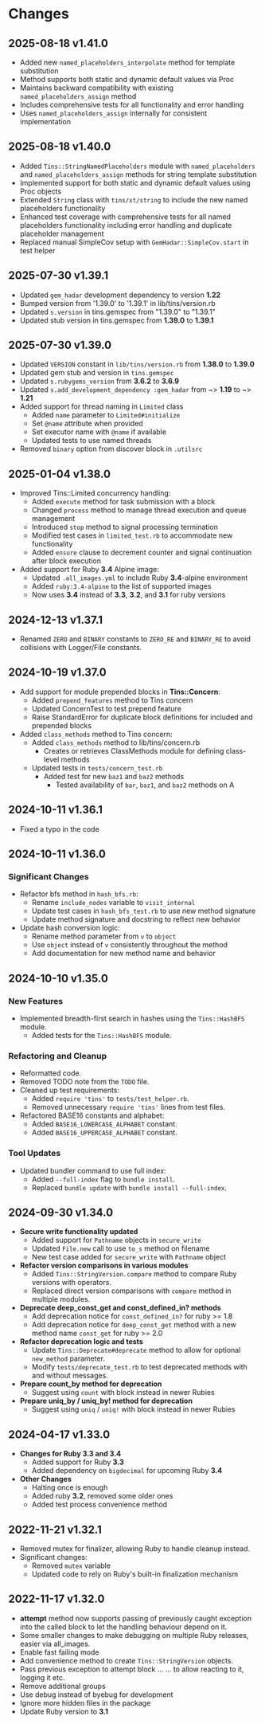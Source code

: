 # Changes

## 2025-08-18 v1.41.0

- Added new `named_placeholders_interpolate` method for template substitution
- Method supports both static and dynamic default values via Proc
- Maintains backward compatibility with existing `named_placeholders_assign` method
- Includes comprehensive tests for all functionality and error handling
- Uses `named_placeholders_assign` internally for consistent implementation

## 2025-08-18 v1.40.0

- Added `Tins::StringNamedPlaceholders` module with `named_placeholders` and
  `named_placeholders_assign` methods for string template substitution
- Implemented support for both static and dynamic default values using Proc
  objects
- Extended `String` class with `tins/xt/string` to include the new named
  placeholders functionality
- Enhanced test coverage with comprehensive tests for all named placeholders
  functionality including error handling and duplicate placeholder management
- Replaced manual SimpleCov setup with `GemHadar::SimpleCov.start` in test
  helper

## 2025-07-30 v1.39.1

- Updated `gem_hadar` development dependency to version **1.22**
- Bumped version from '1.39.0' to '1.39.1' in lib/tins/version.rb
- Updated `s.version` in tins.gemspec from "1.39.0" to "1.39.1"
- Updated stub version in tins.gemspec from **1.39.0** to **1.39.1**

## 2025-07-30 v1.39.0

- Updated `VERSION` constant in `lib/tins/version.rb` from **1.38.0** to **1.39.0**
- Updated gem stub and version in `tins.gemspec`
- Updated `s.rubygems_version` from **3.6.2** to **3.6.9**
- Updated `s.add_development_dependency :gem_hadar` from ~> **1.19** to ~> **1.21**
- Added support for thread naming in `Limited` class
  - Added `name` parameter to `Limited#initialize`
  - Set `@name` attribute when provided
  - Set executor name with `@name` if available
  - Updated tests to use named threads
- Removed `binary` option from discover block in `.utilsrc`

## 2025-01-04 v1.38.0

* Improved Tins::Limited concurrency handling:
  * Added `execute` method for task submission with a block
  * Changed `process` method to manage thread execution and queue management
  * Introduced `stop` method to signal processing termination
  * Modified test cases in `limited_test.rb` to accommodate new functionality
  * Added `ensure` clause to decrement counter and signal continuation after
    block execution
* Added support for Ruby **3.4** Alpine image:
  * Updated `.all_images.yml` to include Ruby **3.4**-alpine environment
  * Added `ruby:3.4-alpine` to the list of supported images
  * Now uses **3.4** instead of **3.3**, **3.2**, and **3.1** for ruby versions

## 2024-12-13 v1.37.1

* Renamed `ZERO` and `BINARY` constants to `ZERO_RE` and `BINARY_RE` to avoid
  collisions with Logger/File constants.

## 2024-10-19 v1.37.0

* Add support for module prepended blocks in **Tins::Concern**:
  * Added `prepend_features` method to Tins concern
  * Updated ConcernTest to test prepend feature
  * Raise StandardError for duplicate block definitions for included and 
    prepended blocks
* Added `class_methods` method to Tins concern:
  * Added `class_methods` method to lib/tins/concern.rb
    - Creates or retrieves ClassMethods module for defining class-level methods
  * Updated tests in `tests/concern_test.rb`
    - Added test for new `baz1` and `baz2` methods
      + Tested availability of `bar`, `baz1`, and `baz2` methods on A

## 2024-10-11 v1.36.1

* Fixed a typo in the code

## 2024-10-11 v1.36.0

### Significant Changes

* Refactor bfs method in `hash_bfs.rb`:
  + Rename `include_nodes` variable to `visit_internal`
  + Update test cases in `hash_bfs_test.rb` to use new method signature
  + Update method signature and docstring to reflect new behavior
* Update hash conversion logic:
  + Rename method parameter from `v` to `object`
  + Use `object` instead of `v` consistently throughout the method
  + Add documentation for new method name and behavior

## 2024-10-10 v1.35.0

### New Features
* Implemented breadth-first search in hashes using the `Tins::HashBFS` module.
  + Added tests for the `Tins::HashBFS` module.

### Refactoring and Cleanup
* Reformatted code.
* Removed TODO note from the `TODO` file.
* Cleaned up test requirements:
  - Added `require 'tins'` to `tests/test_helper.rb`.
  - Removed unnecessary `require 'tins'` lines from test files.
* Refactored BASE16 constants and alphabet:
  + Added `BASE16_LOWERCASE_ALPHABET` constant.
  + Added `BASE16_UPPERCASE_ALPHABET` constant.

### Tool Updates
* Updated bundler command to use full index:
  - Added `--full-index` flag to `bundle install`.
  - Replaced `bundle update` with `bundle install --full-index`.

## 2024-09-30 v1.34.0

* **Secure write functionality updated**
  + Added support for `Pathname` objects in `secure_write`
  + Updated `File.new` call to use `to_s` method on filename
  + New test case added for `secure_write` with `Pathname` object
* **Refactor version comparisons in various modules**
  + Added `Tins::StringVersion.compare` method to compare Ruby versions with operators.
  + Replaced direct version comparisons with `compare` method in multiple modules.
* **Deprecate deep_const_get and const_defined_in? methods**
  + Add deprecation notice for `const_defined_in?` for ruby >= 1.8
  + Add deprecation notice for `deep_const_get` method with a new method name `const_get` for ruby >= 2.0
* **Refactor deprecation logic and tests**
  + Update `Tins::Deprecate#deprecate` method to allow for optional `new_method` parameter.
  + Modify `tests/deprecate_test.rb` to test deprecated methods with and without messages.
* **Prepare count_by method for deprecation**
  + Suggest using `count` with block instead in newer Rubies
* **Prepare uniq_by / uniq_by! method for deprecation**
  + Suggest using `uniq` / `uniq!` with block instead in newer Rubies

## 2024-04-17 v1.33.0

* **Changes for Ruby 3.3 and 3.4**
  + Added support for Ruby **3.3**
  + Added dependency on `bigdecimal` for upcoming Ruby **3.4**
* **Other Changes**
  + Halting once is enough
  + Added ruby **3.2**, removed some older ones
  + Added test process convenience method

## 2022-11-21 v1.32.1

* Removed mutex for finalizer, allowing Ruby to handle cleanup instead.
* Significant changes:
  + Removed `mutex` variable
  + Updated code to rely on Ruby's built-in finalization mechanism

## 2022-11-17 v1.32.0

* **attempt** method now supports passing of previously caught exception into
  the called block to let the handling behaviour depend on it.
* Some smaller changes to make debugging on multiple Ruby releases, easier via
  all_images.
* Enable fast failing mode
* Add convenience method to create `Tins::StringVersion` objects.
* Pass previous exception to attempt block ...
  ... to allow reacting to it, logging it etc.
* Remove additional groups
* Use debug instead of byebug for development
* Ignore more hidden files in the package
* Update Ruby version to **3.1**
